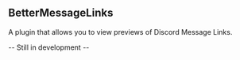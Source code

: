 ## BetterMessageLinks
A plugin that allows you to view previews of Discord Message Links.

-- Still in development --

